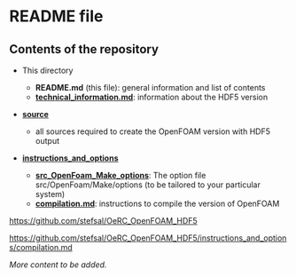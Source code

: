 # README file

## Contents of the repository

* This directory
  * __README.md__ (this file): general information and list of contents
  * [__technical_information.md__](https://github.com/stefsal/OeRC_OpenFOAM_HDF5/blob/master/technical_information.md): information about the HDF5 version

* [__source__](https://github.com/stefsal/OeRC_OpenFOAM_HDF5/tree/master/source)  
  * all sources required to create the OpenFOAM version with HDF5 output

* [__instructions_and_options__](https://github.com/stefsal/OeRC_OpenFOAM_HDF5/tree/master/instructions_and_options)  
  *  [__src\_OpenFoam\_Make\_options__](https://github.com/stefsal/OeRC_OpenFOAM_HDF5/blob/master/instructions_and_options/src_OpenFoam_Make_options): The option file src/OpenFoam/Make/options (to be tailored to your particular system)
  * [__compilation.md__](https://github.com/stefsal/OeRC_OpenFOAM_HDF5/blob/master/instructions_and_options/compilation.md): instructions to compile the version of OpenFOAM


https://github.com/stefsal/OeRC_OpenFOAM_HDF5

https://github.com/stefsal/OeRC_OpenFOAM_HDF5/instructions_and_options/compilation.md


*More content to be added.*
